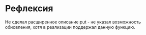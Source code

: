 # Рефлексия
Не сделал расширенное описание put - не указал возможность обновления, хотя в реализации поддержал данную функцию.